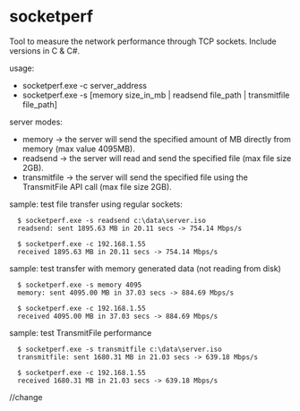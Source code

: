 socketperf
==========
Tool to measure the network performance through TCP sockets. Include versions in C & C#.

usage:
* socketperf.exe -c server_address
* socketperf.exe -s [memory size_in_mb | readsend file_path | transmitfile file_path]


server modes:
* memory -> the server will send the specified amount of MB directly from memory (max value 4095MB).
* readsend -> the server will read and send the specified file (max file size 2GB).
* transmitfile -> the server will send the specified file using the TransmitFile API call (max file size 2GB).

sample: test file transfer using regular sockets:
```
  $ socketperf.exe -s readsend c:\data\server.iso
  readsend: sent 1895.63 MB in 20.11 secs -> 754.14 Mbps/s
  
  $ socketperf.exe -c 192.168.1.55
  received 1895.63 MB in 20.11 secs -> 754.14 Mbps/s
```
sample: test transfer with memory generated data (not reading from disk)
```
  $ socketperf.exe -s memory 4095
  memory: sent 4095.00 MB in 37.03 secs -> 884.69 Mbps/s
  
  $ socketperf.exe -c 192.168.1.55
  received 4095.00 MB in 37.03 secs -> 884.69 Mbps/s
```
sample: test TransmitFile performance
```
  $ socketperf.exe -s transmitfile c:\data\server.iso
  transmitfile: sent 1680.31 MB in 21.03 secs -> 639.18 Mbps/s
  
  $ socketperf.exe -c 192.168.1.55
  received 1680.31 MB in 21.03 secs -> 639.18 Mbps/s
```
//change
